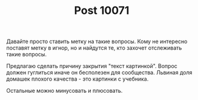 ﻿---
title: "Post 10071"
se.owner.user_id: 16574
se.owner.display_name: "eri"
se.owner.link: "https://ru.meta.stackoverflow.com/users/16574/eri"
se.link: "https://ru.meta.stackoverflow.com/a/10071"
se.post_id: 10071
se.post_type: answer
se.score: 4
---
<p>Давайте просто ставить метку на такие вопросы. Кому не интересно поставят метку в игнор, но и найдутся те, кто захочет отслеживать такие вопросы. </p>

<p>Предлагаю сделать причину закрытия "текст картинкой". Вопрос должен гуглиться иначе он бесполезен для сообщества. Львиная доля домашек плохого качества - это картинки с учебника.</p>

<p>Остальные можно минусовать и плюсовать. </p>
